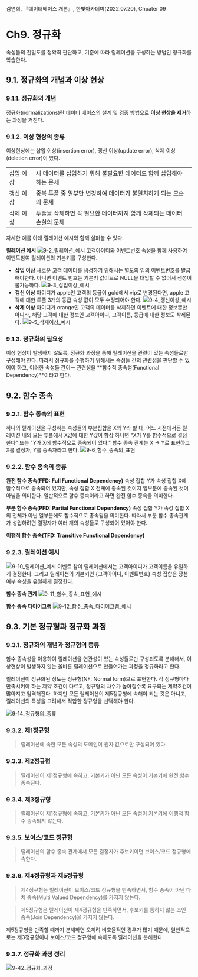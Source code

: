 김연희, 『데이터베이스 개론』, 한빛아카데미(2022.07.20), Chpater 09

# Ch9. 정규화

속성들의 친밀도를 정확히 판단하고, 기준에 따라 릴레이션을 구성하는 방법인 정규화를 학습한다.

## 9.1. 정규화의 개념과 이상 현상

### 9.1.1. 정규화의 개념

정규화(normalizations)란 데이터 베이스의 설계 및 검증 방법으로 **이상 현상을 제거**하는 과정을 거친다.

### 9.1.2. 이상 현상의 종류

이상현상에는 삽입 이상(insertion error), 갱신 이상(update error), 삭제 이상(deletion error)이 있다.

<table>
  <tr>
    <td>삽입 이상</td>
    <td>새 데이터를 삽입하기 위해 불필요한 데이터도 함께 삽입해야 하는 문제</td>
  </tr>
  <tr>
    <td>갱신 이상</td>
    <td>중복 투플 중 일부만 변경하여 데이터가 불일치하게 되는 모순의 문제</td>
  </tr>
  <tr>
    <td>삭제 이상</td>
    <td>투플을 삭제하면 꼭 필요한 데이터까지 함께 삭제되는 데이터 손실의 문제</td>
  </tr>
</table>

자세한 예를 아래 릴레이션 예시와 함께 살펴볼 수 있다.

**릴레이션 예시**
![9-2_릴레이션_예시](./images/9-2_%EB%A6%B4%EB%A0%88%EC%9D%B4%EC%85%98_%EC%98%88%EC%8B%9C.PNG)
고객아이디와 이벤트번호 속성을 함께 사용하여 이벤트참여 릴레이션의 기본키를 구성한다.

- **삽입 이상**
  새로운 고객 데이터를 생성하기 위해서는 별도의 임의 이벤트번호를 발급해야한다. 아니면 이벤트 번호는 기본키 값이므로 NULL을 대입할 수 없어서 생성이 불가능하다.
  ![9-3_삽입이상_예시](./images/9-3_%EC%82%BD%EC%9E%85%EC%9D%B4%EC%83%81_%EC%98%88%EC%8B%9C.PNG)
- **갱신 이상**
  아이디가 apple인 고객의 등급이 gold에서 vip로 변경된다면, apple 고객에 대한 투플 3개의 등급 속성 값이 모두 수정되어야 한다.
  ![9-4_갱신이상_예시](./images/9-4_%EA%B0%B1%EC%8B%A0%EC%9D%B4%EC%83%81_%EC%98%88%EC%8B%9C.PNG)
- **삭제 이상**
  아이디가 orange인 고객의 데이터를 삭제하면 이벤트에 대한 정보뿐만 아니라, 해당 고객에 대한 정보인 고객아이디, 고객이름, 등급에 대한 정보도 삭제된다.
  ![9-5_삭제이상_예시](./images/9-5_%EC%82%AD%EC%A0%9C%EC%9D%B4%EC%83%81_%EC%98%88%EC%8B%9C.PNG)

### 9.1.3. 정규화의 필요성

이상 현상이 발생하지 않도록, 정규화 과정을 통해 릴레이션을 관련이 있는 속성들로만 구성해야 한다. 따라서 정규화를 수행하기 위해서는 속성들 간의 관련성을 판단할 수 있어야 하고, 이러한 속성들 간이ㅡ 관련셩을 **함수적 종속성(Functional Dependency)**이라고 한다.

## 9.2. 함수 종속

### 9.2.1. 함수 종속의 표현

하나의 릴레이션을 구성하는 속성들의 부분집합을 X와 Y라 할 대, 어느 시점에서든 릴레이션 내의 모든 투플에서 X값에 대한 Y값이 항상 하나면 "X가 Y를 함수적으로 결정한다" 또는 "Y가 X에 함수적으로 종속되어 있다."
함수 종속 관계는 X -> Y로 표현하고 X를 결정자, Y를 종속자라고 한다.
![9-6_함수_종속의_표현](./images/9-6_%ED%95%A8%EC%88%98_%EC%A2%85%EC%86%8D%EC%9D%98_%ED%91%9C%ED%98%84.PNG)

### 9.2.2. 함수 종속의 종류

**완전 함수 종속(FFD: Full Functional Dependency)**
속성 집합 Y가 속성 집합 X에 함수적으로 종속되어 있지만, 속성 집합 X 전체에 종속된 것이지 일부분에 종속된 것이 아님을 의미한다. 일반적으로 함수 종속이라고 하면 완전 함수 종속을 의미한다.

**부분 함수 종속(PFD: Partial Functional Dependency)**
속성 집합 Y가 속성 집합 X의 전체가 아닌 일부분에도 함수적으로 종속됨을 의미한다. 따라서 부분 함수 종속관계가 성립하려면 결정자가 여러 개의 속성들로 구성되어 있어야 한다.

**이행적 함수 종속(TFD: Transitive Functional Dependency)**

### 9.2.3. 릴레이션 예시

![9-10_릴레이션_예시](./images/9-10_%EB%A6%B4%EB%A0%88%EC%9D%B4%EC%85%98_%EC%98%88%EC%8B%9C.PNG)
이벤트 참여 릴레이션에서는 고객아이디가 고객이름을 유일하게 결정한다. 그리고 릴레이션의 기본키인 {고객아이디, 이벤트번호} 속성 집합은 당첨여부 속성을 유일하게 결정한다.

**함수 종속 관계**
![9-11_함수_종속_표현_예시](./images/9-11_%ED%95%A8%EC%88%98_%EC%A2%85%EC%86%8D_%ED%91%9C%ED%98%84_%EC%98%88%EC%8B%9C.PNG)

**함수 종속 다이어그램**
![9-12_함수_종속_다이어그램_예시](./images/9-12_%ED%95%A8%EC%88%98_%EC%A2%85%EC%86%8D_%EB%8B%A4%EC%9D%B4%EC%96%B4%EA%B7%B8%EB%9E%A8_%EC%98%88%EC%8B%9C.PNG)

## 9.3. 기본 정규형과 정규화 과정

### 9.3.1. 정규화의 개념과 정규형의 종류

함수 종속성을 이용하여 릴레이션을 연관성이 있는 속성들로만 구성되도록 분해해서, 이상현상이 발생하지 않는 올바른 릴레이션으로 만들어가는 과정을 정규화라고 한다.

릴레이션이 정규화된 정도는 정규형(NF: Normal form)으로 표현한다. 각 정규형마다 만족시켜야 하는 제약 조건이 다르고, 정규형의 차수가 높아질수록 요구되는 제약조건이 많아지고 엄격해진다. 하지만 모든 릴레이션이 제5정규형에 속해야 되는 것은 아니고, 릴레이션의 특성을 고려해서 적합한 정규형을 선택해야 한다.

![9-14_정규형의_종류](./images/9-14_%EC%A0%95%EA%B7%9C%ED%98%95%EC%9D%98_%EC%A2%85%EB%A5%98.PNG)

### 9.3.2. 제1정규형

> 릴레이션에 속한 모든 속성의 도메인이 원자 값으로만 구성되어 있다.

### 9.3.3. 제2정규형

> 릴레이션이 제1정규형에 속하고, 기본키가 아닌 모든 속성이 기본키에 완전 함수 종속된다.

### 9.3.4. 제3정규형

> 릴레이션이 제1정규형에 속하고, 기본키가 아닌 모든 속성이 기본키에 이행적 함수 종속되지 않는다.

### 9.3.5. 보이스/코드 정규형

> 릴레이션의 함수 종속 관계에서 모든 결정자가 후보키이면 보이스/코드 정규형에 속한다.

### 9.3.6. 제4정규형과 제5정규형

> 제4정규형은 릴레이션이 보이스/코드 정규형을 만족하면서, 함수 종속이 아닌 다치 종속(Multi Valued Dependency)를 가지지 않는다.

> 제5정규형은 릴레이션이 제4정규형을 만족하면서, 후보키를 통하지 않는 조인 종속(Join Dependency)을 가지지 않는다.

제5정규형을 만족할 때까지 분해하면 오히려 비효율적인 경우가 많기 때문에, 일반적으로는 제3정규형이나 보이스/코드 정규형에 속하도록 릴레이션을 분해한다.

### 9.3.7. 정규화 과정 정리

![9-42_정규화_과정](./images/9-42_%EC%A0%95%EA%B7%9C%ED%99%94_%EA%B3%BC%EC%A0%95.PNG)
